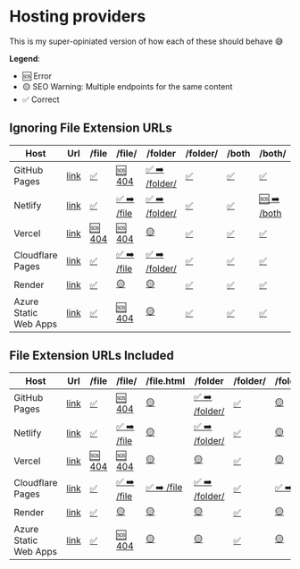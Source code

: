 # Hosting providers

This is my super-opiniated version of how each of these should behave 😅

**Legend**:

- 🆘 Error
- 🟡 SEO Warning: Multiple endpoints for the same content
- ✅ Correct

## Ignoring File Extension URLs

| Host                  | Url                                                      | /file                                                       | /file/                                                                | /folder                                                                   | /folder/                                                       | /both                                                       | /both/                                                                |
| --------------------- | -------------------------------------------------------- | ----------------------------------------------------------- | --------------------------------------------------------------------- | ------------------------------------------------------------------------- | -------------------------------------------------------------- | ----------------------------------------------------------- | --------------------------------------------------------------------- |
| GitHub Pages          | [link](https://slorber.github.io/trailing-slash-guide)   | [✅](https://slorber.github.io/trailing-slash-guide/file)   | [🆘 404](https://slorber.github.io/trailing-slash-guide/file/)        | [✅ ➡️ /folder/](https://slorber.github.io/trailing-slash-guide/folder)   | [✅](https://slorber.github.io/trailing-slash-guide/folder/)   | [✅](https://slorber.github.io/trailing-slash-guide/both)   | [✅](https://slorber.github.io/trailing-slash-guide/both/)            |
| Netlify               | [link](https://trailing-slash-guide-default.netlify.app) | [✅](https://trailing-slash-guide-default.netlify.app/file) | [✅ ➡️ /file](https://trailing-slash-guide-default.netlify.app/file/) | [✅ ➡️ /folder/](https://trailing-slash-guide-default.netlify.app/folder) | [✅](https://trailing-slash-guide-default.netlify.app/folder/) | [✅](https://trailing-slash-guide-default.netlify.app/both) | [🆘 ➡️ /both](https://trailing-slash-guide-default.netlify.app/both/) |
| Vercel                | [link](https://vercel-default-eight.vercel.app)          | [🆘 404](https://vercel-default-eight.vercel.app/file)      | [🆘 404](https://vercel-default-eight.vercel.app/file/)               | [🟡](https://vercel-default-eight.vercel.app/folder)                      | [✅](https://vercel-default-eight.vercel.app/folder/)          | [✅](https://vercel-default-eight.vercel.app/both)          | [✅](https://vercel-default-eight.vercel.app/both/)                   |
| Cloudflare Pages      | [link](https://trailing-slash-guide.pages.dev)           | [✅](https://trailing-slash-guide.pages.dev/file)           | [✅ ➡️ /file](https://trailing-slash-guide.pages.dev/file/)           | [✅ ➡️ /folder/](https://trailing-slash-guide.pages.dev/folder)           | [✅](https://trailing-slash-guide.pages.dev/folder/)           | [✅](https://trailing-slash-guide.pages.dev/both)           | [✅](https://trailing-slash-guide.pages.dev/both/)                    |
| Render                | [link](https://trailing-slash-guide.onrender.com)        | [✅](https://trailing-slash-guide.onrender.com/file)        | [🟡](https://trailing-slash-guide.onrender.com/file/)                 | [🟡](https://trailing-slash-guide.onrender.com/folder)                    | [✅](https://trailing-slash-guide.onrender.com/folder/)        | [✅](https://trailing-slash-guide.onrender.com/both)        | [✅](https://trailing-slash-guide.onrender.com/both/)                 |
| Azure Static Web Apps | [link](https://polite-bay-08a23e210.azurestaticapps.net) | [✅](https://polite-bay-08a23e210.azurestaticapps.net/file) | [🆘 404](https://polite-bay-08a23e210.azurestaticapps.net/file/)      | [🟡](https://polite-bay-08a23e210.azurestaticapps.net/folder)             | [✅](https://polite-bay-08a23e210.azurestaticapps.net/folder/) | [✅](https://polite-bay-08a23e210.azurestaticapps.net/both) | [✅](https://polite-bay-08a23e210.azurestaticapps.net/both/)          |

## File Extension URLs Included

| Host                  | Url                                                      | /file                                                       | /file/                                                                | /file.html                                                       | /folder                                                                   | /folder/                                                       | /folder/index.html                                                         | /both                                                       | /both/                                                                | /both.html                                                       | /both/index.html                                                       |
| --------------------- | -------------------------------------------------------- | ----------------------------------------------------------- | --------------------------------------------------------------------- | ---------------------------------------------------------------- | ------------------------------------------------------------------------- | -------------------------------------------------------------- | -------------------------------------------------------------------------- | ----------------------------------------------------------- | --------------------------------------------------------------------- | ---------------------------------------------------------------- | ---------------------------------------------------------------------- |
| GitHub Pages          | [link](https://slorber.github.io/trailing-slash-guide)   | [✅](https://slorber.github.io/trailing-slash-guide/file)   | [🆘 404](https://slorber.github.io/trailing-slash-guide/file/)        | [🟡](https://slorber.github.io/trailing-slash-guide/file.html)   | [✅ ➡️ /folder/](https://slorber.github.io/trailing-slash-guide/folder)   | [✅](https://slorber.github.io/trailing-slash-guide/folder/)   | [🟡](https://slorber.github.io/trailing-slash-guide/folder/index.html)     | [✅](https://slorber.github.io/trailing-slash-guide/both)   | [✅](https://slorber.github.io/trailing-slash-guide/both/)            | [🟡](https://slorber.github.io/trailing-slash-guide/both.html)   | [🟡](https://slorber.github.io/trailing-slash-guide/both/index.html)   |
| Netlify               | [link](https://trailing-slash-guide-default.netlify.app) | [✅](https://trailing-slash-guide-default.netlify.app/file) | [✅ ➡️ /file](https://trailing-slash-guide-default.netlify.app/file/) | [🟡](https://trailing-slash-guide-default.netlify.app/file.html) | [✅ ➡️ /folder/](https://trailing-slash-guide-default.netlify.app/folder) | [✅](https://trailing-slash-guide-default.netlify.app/folder/) | [🟡](https://trailing-slash-guide-default.netlify.app/folder/index.html)   | [✅](https://trailing-slash-guide-default.netlify.app/both) | [🆘 ➡️ /both](https://trailing-slash-guide-default.netlify.app/both/) | [🟡](https://trailing-slash-guide-default.netlify.app/both.html) | [🟡](https://trailing-slash-guide-default.netlify.app/both/index.html) |
| Vercel                | [link](https://vercel-default-eight.vercel.app)          | [🆘 404](https://vercel-default-eight.vercel.app/file)      | [🆘 404](https://vercel-default-eight.vercel.app/file/)               | [🟡](https://vercel-default-eight.vercel.app/file.html)          | [🟡](https://vercel-default-eight.vercel.app/folder)                      | [✅](https://vercel-default-eight.vercel.app/folder/)          | [🟡](https://vercel-default-eight.vercel.app/folder/index.html)            | [✅](https://vercel-default-eight.vercel.app/both)          | [✅](https://vercel-default-eight.vercel.app/both/)                   | [🟡](https://vercel-default-eight.vercel.app/both.html)          | [🟡](https://vercel-default-eight.vercel.app/both/index.html)          |
| Cloudflare Pages      | [link](https://trailing-slash-guide.pages.dev)           | [✅](https://trailing-slash-guide.pages.dev/file)           | [✅ ➡️ /file](https://trailing-slash-guide.pages.dev/file/)           | [✅ ➡️ /file](https://trailing-slash-guide.pages.dev/file.html)  | [✅ ➡️ /folder/](https://trailing-slash-guide.pages.dev/folder)           | [✅](https://trailing-slash-guide.pages.dev/folder/)           | [✅ ➡️ /folder/](https://trailing-slash-guide.pages.dev/folder/index.html) | [✅](https://trailing-slash-guide.pages.dev/both)           | [✅](https://trailing-slash-guide.pages.dev/both/)                    | [✅ ➡️ /both](https://trailing-slash-guide.pages.dev/both.html)  | [✅ ➡️ /both/](https://trailing-slash-guide.pages.dev/both/index.html) |
| Render                | [link](https://trailing-slash-guide.onrender.com)        | [✅](https://trailing-slash-guide.onrender.com/file)        | [🟡](https://trailing-slash-guide.onrender.com/file/)                 | [🟡](https://trailing-slash-guide.onrender.com/file.html)        | [🟡](https://trailing-slash-guide.onrender.com/folder)                    | [✅](https://trailing-slash-guide.onrender.com/folder/)        | [🟡](https://trailing-slash-guide.onrender.com/folder/index.html)          | [✅](https://trailing-slash-guide.onrender.com/both)        | [✅](https://trailing-slash-guide.onrender.com/both/)                 | [🟡](https://trailing-slash-guide.onrender.com/both.html)        | [🟡](https://trailing-slash-guide.onrender.com/both/index.html)        |
| Azure Static Web Apps | [link](https://polite-bay-08a23e210.azurestaticapps.net) | [✅](https://polite-bay-08a23e210.azurestaticapps.net/file) | [🆘 404](https://polite-bay-08a23e210.azurestaticapps.net/file/)      | [🟡](https://polite-bay-08a23e210.azurestaticapps.net/file.html) | [🟡](https://polite-bay-08a23e210.azurestaticapps.net/folder)             | [✅](https://polite-bay-08a23e210.azurestaticapps.net/folder/) | [🟡](https://polite-bay-08a23e210.azurestaticapps.net/folder/index.html)   | [✅](https://polite-bay-08a23e210.azurestaticapps.net/both) | [✅](https://polite-bay-08a23e210.azurestaticapps.net/both/)          | [🟡](https://polite-bay-08a23e210.azurestaticapps.net/both.html) | [🟡](https://polite-bay-08a23e210.azurestaticapps.net/both/index.html) |
